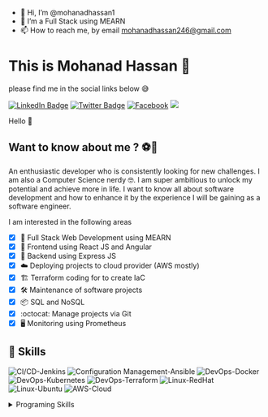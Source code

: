 - 👋 Hi, I’m @mohanadhassan1
- 👀 I’m a Full Stack using MEARN
- 📫 How to reach me, by email mohanadhassan246@gmail.com

<!---
mohanadhassan1/mohanadhassan1 is a ✨ special ✨ repository because its `README.md` (this file) appears on your GitHub profile.
You can click the Preview link to take a look at your changes.
--->


# This is Mohanad Hassan 👋
please find me in the social links below 😅

[![LinkedIn Badge](https://img.shields.io/badge/LinkedIn-Profile-informational?style=flat&logo=linkedin&logoColor=white&color=0D76A8)](https://www.linkedin.com/in/mohanadhassan1/)
[![Twitter Badge](https://img.shields.io/badge/Twitter-Profile-informational?style=flat&logo=twitter&logoColor=white&color=1CA2F1)](https://twitter.com/mohanadhendawy)
[![Facebook](https://img.shields.io/badge/Facebook-1877F2?style=flat&logo=facebook&logoColor=white&color=1CA2F1)](https://www.facebook.com/mohanadhassan1/)
![](https://komarev.com/ghpvc/?username=abdelrahman-saad&style=flat-square&color=blueviolet)

Hello 👋

## Want to know about me ? ⚽👦

An enthusiastic developer who is consistently looking for new challenges. I am also a Computer Science nerdy 🤓. I am super ambitious to unlock my potential and achieve more in life.
I want to know all about software development and how to enhance it by the experience I will be gaining as a software engineer.

I am interested in the following areas 

- [x] 📱 Full Stack Web Development using MEARN
- [x] 🔄 Frontend using React JS and Angular
- [x] 📜 Backend using Express JS
- [x] ☁️ Deploying projects to cloud provider (AWS mostly)
- [X] 🏗️ Terraform coding for to create IaC
- [X] 🛠️ Maintenance of software projects
- [x] 📦 SQL and NoSQL
- [x] :octocat: Manage projects via Git
- [x] 🖥️ Monitoring using Prometheus 

## 🐙 Skills

![CI/CD-Jenkins](https://img.shields.io/badge/CI/CD-Jenkins-informational?style=flat&logo=jenkins&logoColor=white&color=4AB197)
![Configuration Management-Ansible](https://img.shields.io/badge/Configuration_Management-Ansible-informational?style=flat&logo=ansible&logoColor=white&color=4AB197)
![DevOps-Docker](https://img.shields.io/badge/Containerization-Docker-informational?style=flat&logo=docker&logoColor=white&color=4AB197)
![DevOps-Kubernetes](https://img.shields.io/badge/Orchestration-Kubernetes-informational?style=flat&logo=kubernetes&logoColor=white&color=4AB197)
![DevOps-Terraform](https://img.shields.io/badge/IaC-Terraform-informational?style=flat&logo=terraform&logoColor=white&color=4AB197)
![Linux-RedHat](https://img.shields.io/badge/Linux-RedHat-informational?style=flat&logo=RedHat&logoColor=white&color=4AB197)
![Linux-Ubuntu](https://img.shields.io/badge/Linux-Ubuntu-informational?style=flat&logo=ubuntu&logoColor=white&color=4AB197)
![AWS-Cloud](https://img.shields.io/badge/AWS-cloud-informational?style=flat&logo=Amazon%20AWS&logoColor=white&color=4AB197)


<details>
<summary>Programing Skills</summary>
<br>

![HTML5](https://img.shields.io/badge/HTML5-informational?style=flat&logo=html5&logoColor=white&color=4AB197)
![CSS3](https://img.shields.io/badge/CSS3-informational?style=flat&logo=css3&logoColor=white&color=4AB197)
![Bootstrap](https://img.shields.io/badge/Bootstrap-informational?style=flat&logo=bootstrap&logoColor=white&color=4AB197)
![JavaScript](https://img.shields.io/badge/JavaScript-informational?style=flat&logo=javascript&logoColor=white&color=4AB197)
![TypeScript](https://img.shields.io/badge/TypeScript-informational?style=flat&logo=typescript&logoColor=white&color=4AB197)
![React](https://img.shields.io/badge/REACT-informational?style=flat&logo=react&logoColor=white&color=4AB197)
![Angular](https://img.shields.io/badge/ANGULAR-informational?style=flat&logo=angular&logoColor=white&color=4AB197)
![Express](https://img.shields.io/badge/EXPRESS-informational?style=flat&logo=express&logoColor=white&color=4AB197)
![NodeJS](https://img.shields.io/badge/NodeJS-informational?style=flat&logo=nodedotjs&logoColor=white&color=4AB197)
![MongoDB](https://img.shields.io/badge/MONGODB-informational?style=flat&logo=mongodb&logoColor=white&color=4AB197)
![NoSQL](https://img.shields.io/badge/NOSQL-informational?style=flat&logo=nosql&logoColor=white&color=4AB197)
![MySQL](https://img.shields.io/badge/MYSQL-informational?style=flat&logo=mysql&logoColor=white&color=4AB197)



<details>
<summary>Soft Skills</summary>
<br>
  
![Research](https://img.shields.io/badge/Research-informational?style=flat&color=4AB197)
![Effective Listening](https://img.shields.io/badge/Effective%20Listening-informational?style=flat&color=4AB197)
![Team Player](https://img.shields.io/badge/Team%20Player-informational?style=flat&color=4AB197)
![Adaptability](https://img.shields.io/badge/Adaptability-informational?style=flat&color=4AB197)
![Time Management](https://img.shields.io/badge/Time%20Management-informational?style=flat&color=4AB197)
![Problem Solving](https://img.shields.io/badge/Problem%20Solving-informational?style=flat&color=4AB197)
![Critical Thinking](https://img.shields.io/badge/Critical%20Thinking-informational?style=flat&color=4AB197)


</details>


## 📌 Top Repositories
<br>

<a href="https://github.com/abdelrahman-saad/Terraform_lab2">
  <img align="center" style="margin:0.5rem" src="https://github-readme-stats.vercel.app/api/pin/?username=abdelrahman-saad&repo=Terraform_lab2&title_color=ffffff&text_color=c9cacc&icon_color=4AB197&bg_color=1A2B34" />
</a>
<a href="https://github.com/abdelrahman-saad/crowd_funding">
  <img align="center" style="margin:0.5rem" src="https://github-readme-stats.vercel.app/api/pin/?username=abdelrahman-saad&repo=crowd_funding&title_color=ffffff&text_color=c9cacc&icon_color=4AB197&bg_color=1A2B34" />
</a>
<br>
<a href="https://github.com/abdelrahman-saad/Airline-Crew-Scheduler">
  <img align="center" style="margin:0.5rem" src="https://github-readme-stats.vercel.app/api/pin/?username=abdelrahman-saad&repo=Airline-Crew-Scheduler&title_color=ffffff&text_color=c9cacc&icon_color=4AB197&bg_color=1A2B34" />
</a>
<a href="https://github.com/abdelrahman-saad/Bash_project">
  <img align="center" style="margin:0.5rem" src="https://github-readme-stats.vercel.app/api/pin/?username=abdelrahman-saad&repo=Bash_project&title_color=ffffff&text_color=c9cacc&icon_color=4AB197&bg_color=1A2B34" />
</a>

<a href="https://github.com/abdelrahman-saad/ansible_labs">
  <img align="center" style="margin:0.5rem" src="https://github-readme-stats.vercel.app/api/pin/?username=abdelrahman-saad&repo=ansible_labs&title_color=ffffff&text_color=c9cacc&icon_color=4AB197&bg_color=1A2B34" />
</a>

## 📈 My GitHub Stats

<a href="https://github.com/abdelrahman-saad">
  <img align="center" style="margin:0.5rem" src="https://github-readme-stats.vercel.app/api/top-langs/?username=abdelrahman-saad&hide=html,css&title_color=ffffff&text_color=c9cacc&icon_color=4AB197&bg_color=1A2B34" />
</a>

<a href="https://github.com/abdelrahman-saad">
  <img align="center" style="margin:0.5rem" src="https://github-readme-stats.vercel.app/api?username=abdelrahman-saad&show_icons=true&count_private=true&title_color=ffffff&text_color=c9cacc&icon_color=4AB097&bg_color=1A2B34" alt="Martin's GitHub Stats" />
</a>
